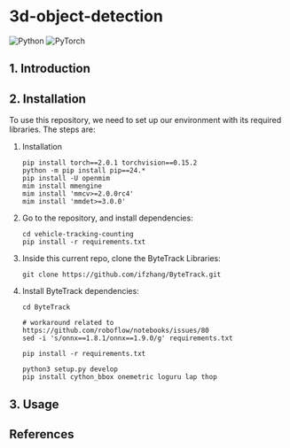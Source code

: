 # 3d-object-detection

![Python](https://img.shields.io/badge/Python-3776AB?style=for-the-badge&logo=python&logoColor=white)
![PyTorch](https://img.shields.io/badge/PyTorch-%23EE4C2C.svg?style=for-the-badge&logo=PyTorch&logoColor=white)

## 1. Introduction

## 2. Installation

To use this repository, we need to set up our environment with its required libraries. The steps are:

1. Installation

   ```
   pip install torch==2.0.1 torchvision==0.15.2 
   python -m pip install pip==24.*
   pip install -U openmim
   mim install mmengine
   mim install 'mmcv>=2.0.0rc4'
   mim install 'mmdet>=3.0.0'
   ```

2. Go to the repository, and install dependencies:

   ```
   cd vehicle-tracking-counting
   pip install -r requirements.txt
   ```

3. Inside this current repo, clone the ByteTrack Libraries:

    ```
   git clone https://github.com/ifzhang/ByteTrack.git
   ```
    
4. Install ByteTrack dependencies:
   ```
   cd ByteTrack
   
   # workaround related to https://github.com/roboflow/notebooks/issues/80
   sed -i 's/onnx==1.8.1/onnx==1.9.0/g' requirements.txt

   pip install -r requirements.txt

   python3 setup.py develop
   pip install cython_bbox onemetric loguru lap thop
   ```


## 3. Usage


## References